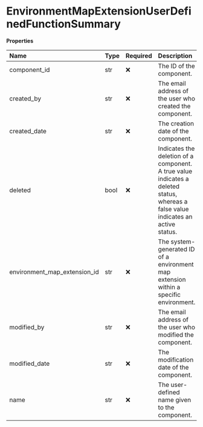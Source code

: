 # EnvironmentMapExtensionUserDefinedFunctionSummary

**Properties**

| Name                         | Type | Required | Description                                                                                                                       |
| :--------------------------- | :--- | :------- | :-------------------------------------------------------------------------------------------------------------------------------- |
| component_id                 | str  | ❌       | The ID of the component.                                                                                                          |
| created_by                   | str  | ❌       | The email address of the user who created the component.                                                                          |
| created_date                 | str  | ❌       | The creation date of the component.                                                                                               |
| deleted                      | bool | ❌       | Indicates the deletion of a component. A true value indicates a deleted status, whereas a false value indicates an active status. |
| environment_map_extension_id | str  | ❌       | The system-generated ID of a environment map extension within a specific environment.                                             |
| modified_by                  | str  | ❌       | The email address of the user who modified the component.                                                                         |
| modified_date                | str  | ❌       | The modification date of the component.                                                                                           |
| name                         | str  | ❌       | The user-defined name given to the component.                                                                                     |

